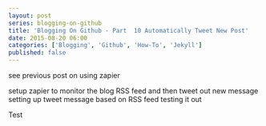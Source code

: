 ```yaml
---
layout: post
series: blogging-on-github
title: 'Blogging On Github - Part  10 Automatically Tweet New Post'
date: 2015-08-20 06:00
categories: ['Blogging', 'Github', 'How-To', 'Jekyll']
published: false
---
```

see previous post on using zapier

setup zapier to monitor the blog RSS feed and then tweet out new message
setting up tweet message based on RSS feed
testing it out 

Test
